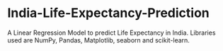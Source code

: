 # India-Life-Expectancy-Prediction
A Linear Regression Model to predict Life Expectancy in India. Libraries used are NumPy, Pandas, Matplotlib, seaborn and scikit-learn.
